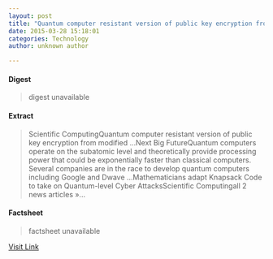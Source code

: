```yaml
---
layout: post
title: "Quantum computer resistant version of public key encryption from modified ... - Next Big Future"
date: 2015-03-28 15:18:01
categories: Technology
author: unknown author

---
```



#### Digest
>digest unavailable

#### Extract
>Scientific ComputingQuantum computer resistant version of public key encryption from modified ...Next Big FutureQuantum computers operate on the subatomic level and theoretically provide processing power that could be exponentially faster than classical computers. Several companies are in the race to develop quantum computers including Google and Dwave&nbsp;...Mathematicians adapt Knapsack Code to take on Quantum-level Cyber AttacksScientific Computingall 2 news articles&nbsp;&raquo;...

#### Factsheet
>factsheet unavailable

[Visit Link](http://news.google.com/news/url?sa=t&fd=R&ct2=us&usg=AFQjCNHITIOOmA2VTK56bTY11HMs47zotA&clid=c3a7d30bb8a4878e06b80cf16b898331&cid=52778786778251&ei=C5sVVfiuDY-K3AH3oIGgBA&url=http://nextbigfuture.com/2015/03/quantum-compuer-resistant-version-of.html)


